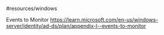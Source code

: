 #resources/windows 

Events to Monitor
https://learn.microsoft.com/en-us/windows-server/identity/ad-ds/plan/appendix-l--events-to-monitor 


